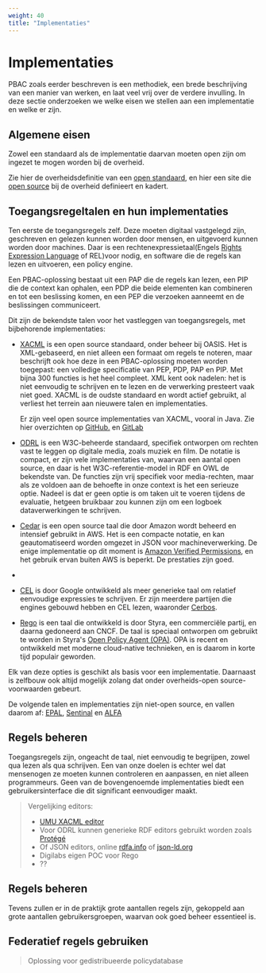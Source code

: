 ```yaml
---
weight: 40
title: "Implementaties"
---
```


# Implementaties

PBAC zoals eerder beschreven is een methodiek, een brede beschrijving van een manier van werken, en laat veel vrij over de verdere invulling.
In deze sectie onderzoeken we welke eisen we stellen aan een implementatie en welke er zijn.

## Algemene eisen

Zowel een standaard als de implementatie daarvan moeten open zijn om ingezet te mogen worden bij de overheid.

Zie hier de overheidsdefinitie van een [open standaard](https://www.digitaleoverheid.nl/overzicht-van-alle-onderwerpen/open-standaarden/), en
hier een site die [open source](https://opensourcewerken.nl/) bij de overheid definieert en kadert.

## Toegangsregeltalen en hun implementaties

Ten eerste de toegangsregels zelf. Deze moeten digitaal vastgelegd zijn, geschreven en gelezen kunnen worden door mensen, en uitgevoerd kunnen
worden door machines. Daar is een rechtenexpressietaal(Engels [Rights Expression Language](https://en.wikipedia.org/wiki/Rights_Expression_Language) of REL)voor nodig, 
en software die de regels kan lezen en uitvoeren, een policy engine.

Een PBAC-oplossing bestaat uit een PAP die de regels kan lezen, een PIP die de context kan ophalen,
een PDP die beide elementen kan combineren en tot een beslissing komen, en een PEP die verzoeken aanneemt en de beslissingen communiceert.

Dit zijn de bekendste talen voor het vastleggen van toegangsregels, met bijbehorende implementaties:

- [XACML](https://en.wikipedia.org/wiki/XACML) is een open source standaard, onder beheer bij OASIS. Het is XML-gebaseerd, en niet alleen
een formaat om regels te noteren, maar beschrijft ook hoe deze in een PBAC-oplossing moeten worden toegepast: een volledige specificatie van 
PEP, PDP, PAP en PIP. Met bijna 300 functies is het heel compleet. 
XML kent ook nadelen: het is niet eenvoudig te schrijven en te lezen en de verwerking presteert vaak niet goed.
XACML is de oudste standaard en wordt actief gebruikt, al verliest het terrein aan nieuwere talen en implementaties.

  Er zijn veel open source implementaties van XACML, vooral in Java. Zie hier overzichten op [GitHub.](https://github.com/topics/xacml) en [GitLab](https://gitlab.com/search?search=xacml)

- [ODRL](https://en.wikipedia.org/wiki/ODRL) is een W3C-beheerde standaard, specifiek ontworpen om rechten vast te leggen op digitale media, zoals muziek en film. De notatie is compact,
  er zijn vele implementaties van, waarvan een aantal open source, en daar is het W3C-referentie-model in RDF en OWL de bekendste van.
  De functies zijn vrij specifiek voor media-rechten, maar als ze voldoen aan de behoefte in onze context is het een serieuze optie.
  Nadeel is dat er geen optie is om taken uit te voeren tijdens de evaluatie, hetgeen bruikbaar zou kunnen zijn om een
  logboek dataverwerkingen te schrijven.

- [Cedar](https://github.com/cedar-policy) is een open source taal die door Amazon wordt beheerd en intensief gebruikt in AWS.
  Het is een compacte notatie, en kan geautomatiseerd worden omgezet in JSON voor machineverwerking. De enige implementatie
  op dit moment is [Amazon Verified Permissions](https://aws.amazon.com/verified-permissions/), en het gebruik ervan buiten AWS is beperkt. De prestaties zijn goed.
- 
- [CEL](https://github.com/google/cel-spec/blob/master/doc/intro.md) is door Google ontwikkeld als meer generieke taal om relatief eenvoudige expressies te schrijven.
Er zijn meerdere partijen die engines gebouwd hebben en CEL lezen, waaronder [Cerbos](https://www.cerbos.dev/).

- [Rego](https://www.openpolicyagent.org/docs/latest/#rego) is een taal die ontwikkeld is door Styra, een commerciële partij, en daarna gedoneerd aan CNCF. 
De taal is speciaal ontworpen om gebruikt te worden in Styra's [Open Policy Agent (OPA)](https://www.openpolicyagent.org/). 
OPA is recent en ontwikkeld met moderne cloud-native technieken, en is daarom in korte tijd populair geworden. 


Elk van deze opties is geschikt als basis voor een implementatie. Daarnaast is zelfbouw ook altijd mogelijk zolang
dat onder overheids-open source-voorwaarden gebeurt.

De volgende talen en implementaties zijn niet-open source, en vallen daarom af: [EPAL](https://www.w3.org/2003/p3p-ws/pp/ibm3.html), [Sentinal](https://developer.hashicorp.com/sentinel) en [ALFA](https://en.wikipedia.org/wiki/Abbreviated_Language_for_Authorization)

## Regels beheren
Toegangsregels zijn, ongeacht de taal, niet eenvoudig te begrijpen, zowel qua lezen als qua schrijven. Een van onze doelen is
echter wel dat mensenogen ze moeten kunnen controleren en aanpassen, en niet alleen programmeurs. Geen van de 
bovengenoemde implementaties biedt een gebruikersinterface die dit significant eenvoudiger maakt. 

> Vergelijking editors:
> - [UMU XACML editor](https://sourceforge.net/projects/umu-xacmleditor/)
> - Voor ODRL kunnen generieke RDF editors gebruikt worden zoals [Protégé](https://protege.stanford.edu/)
> - Of JSON editors, online [rdfa.info](https://rdfa.info) of [json-ld.org](https://json-ld.org)
> - Digilabs eigen POC voor Rego
> - ??

## Regels beheren
Tevens zullen er in de praktijk grote aantallen regels zijn, gekoppeld aan grote aantallen gebruikersgroepen, waarvan ook goed beheer essentieel is.

## Federatief regels gebruiken

> Oplossing voor gedistribueerde policydatabase
